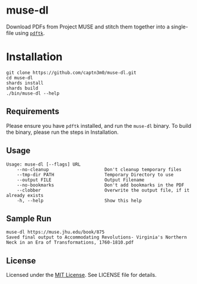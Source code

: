 # muse-dl

Download PDFs from Project MUSE and stitch them together into a single-file using [`pdftk`](https://www.pdflabs.com/tools/pdftk-the-pdf-toolkit/).

# Installation

```
git clone https://github.com/captn3m0/muse-dl.git
cd muse-dl
shards install
shards build
./bin/muse-dl --help
```

## Requirements

Please ensure you have `pdftk` installed, and run the `muse-dl` binary. To build the binary, please run the steps in Installation.

## Usage

```
Usage: muse-dl [--flags] URL
    --no-cleanup                     Don't cleanup temporary files
    --tmp-dir PATH                   Temporary Directory to use
    --output FILE                    Output Filename
    --no-bookmarks                   Don't add bookmarks in the PDF
    --clobber                        Overwrite the output file, if it already exists
    -h, --help                       Show this help
```

## Sample Run

```
muse-dl https://muse.jhu.edu/book/875
Saved final output to Accommodating Revolutions- Virginia's Northern Neck in an Era of Transformations, 1760-1810.pdf
```

## License

Licensed under the [MIT License](https://nemo.mit-license.org/). See LICENSE file for details.
